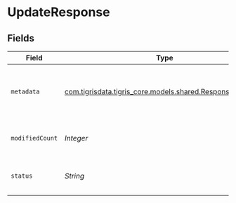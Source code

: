 # UpdateResponse


## Fields

| Field                                                                                                | Type                                                                                                 | Required                                                                                             | Description                                                                                          |
| ---------------------------------------------------------------------------------------------------- | ---------------------------------------------------------------------------------------------------- | ---------------------------------------------------------------------------------------------------- | ---------------------------------------------------------------------------------------------------- |
| `metadata`                                                                                           | [com.tigrisdata.tigris_core.models.shared.ResponseMetadata](../../models/shared/ResponseMetadata.md) | :heavy_minus_sign:                                                                                   | Has metadata related to the documents stored.                                                        |
| `modifiedCount`                                                                                      | *Integer*                                                                                            | :heavy_minus_sign:                                                                                   | Returns the number of documents modified.                                                            |
| `status`                                                                                             | *String*                                                                                             | :heavy_minus_sign:                                                                                   | an enum with value set as "updated".                                                                 |